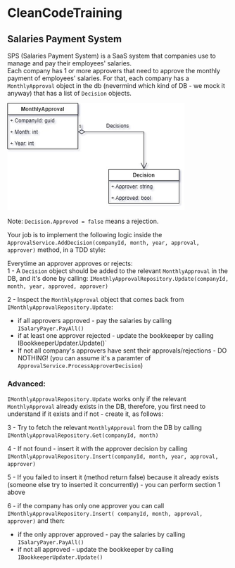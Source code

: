 # CleanCodeTraining

## Salaries Payment System

SPS (Salaries Payment System) is a SaaS system that companies use to manage and pay their employees' salaries.  
Each company has 1 or more approvers that need to approve the monthly payment of employees' salaries.
For that, each company has a `MonthlyApproval` object in the db (nevermind which kind of DB - we mock it anyway) that has a list of `Decision` objects.

![alt text](MonthlyPayment1.jpg)  

Note: `Decision.Approved = false` means a rejection.

Your job is to implement the following logic inside the `ApprovalService.AddDecision(companyId, month, year, approval, approver)` method, in a TDD style:  

Everytime an approver approves or rejects:  
1 - A `Decision` object should be added to the relevant `MonthlyApproval` in the DB, and it's done by calling: `IMonthlyApprovalRepository.Update(companyId, month, year, approved, approver)`

2 - Inspect the `MonthlyApproval` object that comes back from  `IMonthlyApprovalRepository.Update`:
- if all approvers approved - pay the salaries by calling `ISalaryPayer.PayAll()`
- if at least one approver rejected - update the bookkeeper by calling IBookkeeperUpdater.Update()`
- If not all company's approvers have sent their approvals/rejections - DO NOTHING! (you can assume it's a paramter of `ApprovalService.ProcessApproverDecision`)


### Advanced:  

`IMonthlyApprovalRepository.Update` works only if the relevant `MonthlyApproval` already exists in the DB, therefore, you first need to understand if it exists and if not - create it, as follows:

3 - Try to fetch the relevant `MonthlyApproval` from the DB by calling `IMonthlyApprovalRepository.Get(companyId, month)`

4 - If not found - insert it with the approver decision by calling  `IMonthlyApprovalRepository.Insert(companyId, month, year, approval, approver)`

5 - If you failed to insert it (method return false) because it already exists (someone else try to inserted it concurrently) - you can perform section 1 above

6 - if the company has only one approver you can call `IMonthlyApprovalRepository.Insert( companyId, month, approval, approver)` and then:
- if the only approver approved - pay the salaries by calling `ISalaryPayer.PayAll()`
- if not all approved - update the bookkeeper by calling `IBookkeeperUpdater.Update()`
